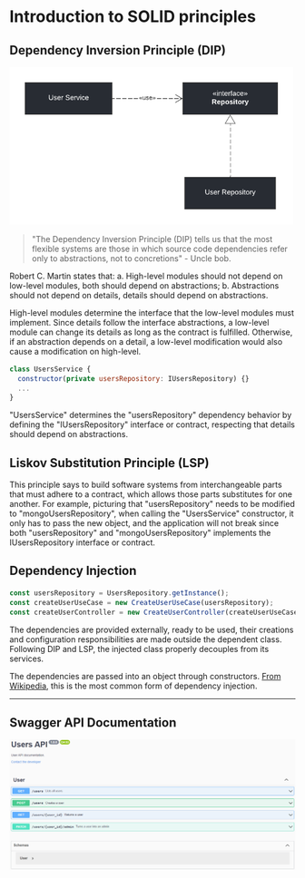 # Introduction to SOLID principles

## Dependency Inversion Principle (DIP)

<img src="./.github/UMLclass.png" width="500px">

> "The Dependency Inversion Principle (DIP) tells us that the most flexible systems are those in which source code dependencies refer only to abstractions, not to concretions" - Uncle bob.

Robert C. Martin states that: a. High-level modules should not depend on low-level modules, both should depend on abstractions; b. Abstractions should not depend on details, details should depend on abstractions.

High-level modules determine the interface that the low-level modules must implement. Since details follow the interface abstractions, a low-level module can change its details as long as the contract is fulfilled. Otherwise, if an abstraction depends on a detail, a low-level modification would also cause a modification on high-level.

```js
class UsersService {
  constructor(private usersRepository: IUsersRepository) {}
  ...
}
```

"UsersService" determines the "usersRepository" dependency behavior by defining the "IUsersRepository" interface or contract, respecting that details should depend on abstractions.

## Liskov Substitution Principle (LSP)

This principle says to build software systems from interchangeable parts that must adhere to a contract, which allows those parts substitutes for one another. For example, picturing that "usersRepository" needs to be modified to "mongoUsersRepository", when calling the "UsersService" constructor, it only has to pass the new object, and the application will not break since both "usersRepository" and "mongoUsersRepository" implements the IUsersRepository interface or contract.

## Dependency Injection

```js
const usersRepository = UsersRepository.getInstance();
const createUserUseCase = new CreateUserUseCase(usersRepository);
const createUserController = new CreateUserController(createUserUseCase);
```

The dependencies are provided externally, ready to be used, their creations and configuration responsibilities are made outside the dependent class. Following DIP and LSP, the injected class properly decouples from its services.

The dependencies are passed into an object through constructors. [From Wikipedia](https://en.wikipedia.org/wiki/Dependency_injection#Constructor_injection), this is the most common form of dependency injection.

<hr>

## Swagger API Documentation

<img src="./.github/swagger.png" width="700px">
